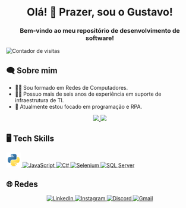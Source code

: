 <h1 align="center">Olá! 👋 Prazer, sou o Gustavo!</h1>
<h3 align="center">Bem-vindo ao meu repositório de desenvolvimento de software!</h3>

<p align="left">
  <img src="https://komarev.com/ghpvc/?username=GustavoLeodoro&color=blue" alt="Contador de visitas"/>
</p>

<h2 align="left">🗨 Sobre mim</h2>

- 👨‍🎓 Sou formado em Redes de Computadores.
- 👨‍💻 Possuo mais de seis anos de experiência em suporte de infraestrutura de TI.
- 🔭 Atualmente estou focado em programação e RPA.

<div align="center">
  <a href="https://github.com/GustavoLeodoro">
    <img height="180em" src="https://github-readme-stats.vercel.app/api?username=GustavoLeodoro&show_icons=true&theme=dark&include_all_commits=true&count_private=true"/>
    <img height="180em" src="https://github-readme-stats.vercel.app/api/top-langs/?username=GustavoLeodoro&layout=compact&langs_count=7&theme=dark"/>
  </a>
</div>

##

<h2 align="left">🖥 Tech Skills</h2>
<p align="left">  
  <a href="https://www.python.org" target="_blank" rel="noreferrer"> 
    <img src="https://raw.githubusercontent.com/devicons/devicon/master/icons/python/python-original.svg" alt="Python" width="40" height="40"/> 
  </a>
  <a href="https://www.javascript.com/" target="_blank" rel="noreferrer"> 
    <img src="https://img.icons8.com/fluency/48/javascript.png" alt="JavaScript" width="40" height="40"/>
  </a>
  <a href="https://learn.microsoft.com/pt-br/dotnet/csharp/tour-of-csharp/" target="_blank" rel="noreferrer"> 
    <img src="https://img.icons8.com/color/48/c-sharp-logo-2.png" alt="C#" width="40" height="40"/>
  </a>
  <a href="https://www.selenium.dev/" target="_blank" rel="noreferrer"> 
    <img src="https://img.icons8.com/color/48/selenium-test-automation.png" alt="Selenium" width="40" height="40"/>
  </a>
  <a href="https://www.microsoft.com/en-us/sql-server" target="_blank" rel="noreferrer"> 
    <img src="https://www.svgrepo.com/show/303229/microsoft-sql-server-logo.svg" alt="SQL Server" width="40" height="40"/>
  </a> 
</p>

##

<h2 align="left">🌐 Redes</h2>
<div align="center">
  <a href="https://www.linkedin.com/in/gustavo-leodoro/" target="_blank">
    <img src="https://img.shields.io/badge/-LinkedIn-%230077B5?style=for-the-badge&logo=linkedin&logoColor=white" alt="LinkedIn"/>
  </a> 
  <a href="https://www.instagram.com/_leodoro/" target="_blank">
    <img src="https://img.shields.io/badge/-Instagram-%23E4405F?style=for-the-badge&logo=instagram&logoColor=white" alt="Instagram"/>
  </a>
  <a href="https://support.discord.com/hc/en-us/profiles/1521971800981" target="_blank">
    <img src="https://img.shields.io/badge/Discord-7289DA?style=for-the-badge&logo=discord&logoColor=white" alt="Discord"/>
  </a> 
  <a href="mailto:gustavo.leodoro@gmail.com">
    <img src="https://img.shields.io/badge/-Gmail-%23333?style=for-the-badge&logo=gmail&logoColor=white" alt="Gmail"/>
  </a>
</div>
